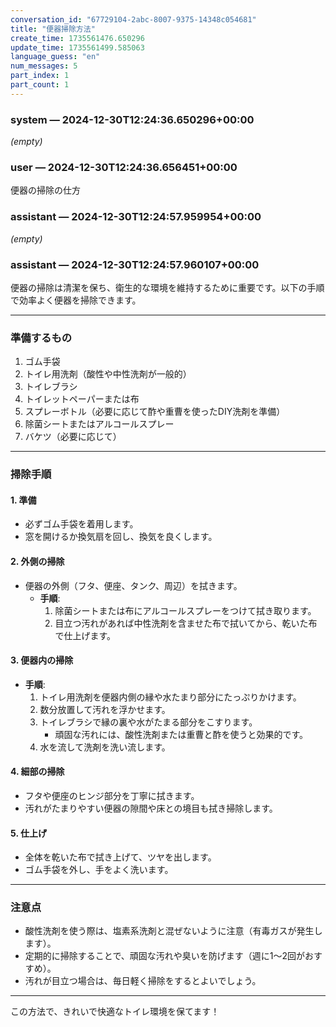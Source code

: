 ```yaml
---
conversation_id: "67729104-2abc-8007-9375-14348c054681"
title: "便器掃除方法"
create_time: 1735561476.650296
update_time: 1735561499.585063
language_guess: "en"
num_messages: 5
part_index: 1
part_count: 1
---
```


### system — 2024-12-30T12:24:36.650296+00:00

_(empty)_

### user — 2024-12-30T12:24:36.656451+00:00

便器の掃除の仕方

### assistant — 2024-12-30T12:24:57.959954+00:00

_(empty)_

### assistant — 2024-12-30T12:24:57.960107+00:00

便器の掃除は清潔を保ち、衛生的な環境を維持するために重要です。以下の手順で効率よく便器を掃除できます。

---

### **準備するもの**
1. ゴム手袋
2. トイレ用洗剤（酸性や中性洗剤が一般的）
3. トイレブラシ
4. トイレットペーパーまたは布
5. スプレーボトル（必要に応じて酢や重曹を使ったDIY洗剤を準備）
6. 除菌シートまたはアルコールスプレー
7. バケツ（必要に応じて）

---

### **掃除手順**

#### 1. **準備**
- 必ずゴム手袋を着用します。
- 窓を開けるか換気扇を回し、換気を良くします。

#### 2. **外側の掃除**
- 便器の外側（フタ、便座、タンク、周辺）を拭きます。
  - **手順**:
    1. 除菌シートまたは布にアルコールスプレーをつけて拭き取ります。
    2. 目立つ汚れがあれば中性洗剤を含ませた布で拭いてから、乾いた布で仕上げます。

#### 3. **便器内の掃除**
- **手順**:
  1. トイレ用洗剤を便器内側の縁や水たまり部分にたっぷりかけます。
  2. 数分放置して汚れを浮かせます。
  3. トイレブラシで縁の裏や水がたまる部分をこすります。
     - 頑固な汚れには、酸性洗剤または重曹と酢を使うと効果的です。
  4. 水を流して洗剤を洗い流します。

#### 4. **細部の掃除**
- フタや便座のヒンジ部分を丁寧に拭きます。
- 汚れがたまりやすい便器の隙間や床との境目も拭き掃除します。

#### 5. **仕上げ**
- 全体を乾いた布で拭き上げて、ツヤを出します。
- ゴム手袋を外し、手をよく洗います。

---

### **注意点**
- 酸性洗剤を使う際は、塩素系洗剤と混ぜないように注意（有毒ガスが発生します）。
- 定期的に掃除することで、頑固な汚れや臭いを防げます（週に1～2回がおすすめ）。
- 汚れが目立つ場合は、毎日軽く掃除をするとよいでしょう。

---

この方法で、きれいで快適なトイレ環境を保てます！
